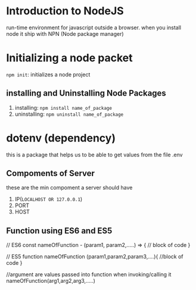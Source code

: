 # Introduction to NodeJS

run-time environment for javascript outside a browser. when you install node it ship with NPN (Node package manager)

# Initializing a node packet

`npm init`: initializes a node project

## installing and Uninstalling Node Packages

1. installing: `npm install name_of_package`
2. uninstalling: `npm uninstall name_of_package`

# dotenv (dependency)

this is a package that helps us to be able to get values from the file .env

## Compoments of Server

these are the min compoment a server should have

1. IP(`LOCALHOST OR 127.0.0.1`)
2. PORT
3. HOST

## Function using ES6 and ES5

// ES6
const nameOfFunction - (param1, param2,.....) => {
// block of code
}

// ES5
function nameOfFunction (param1,param2,param3,....){
//block of code
}

//argument are values passed into function when invoking/calling it
nameOfFunction(arg1,arg2,arg3,.....)
